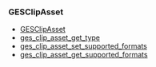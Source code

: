 ### GESClipAsset

* [GESClipAsset]()
* [ges_clip_asset_get_type]()
* [ges_clip_asset_set_supported_formats]()
* [ges_clip_asset_get_supported_formats]()
